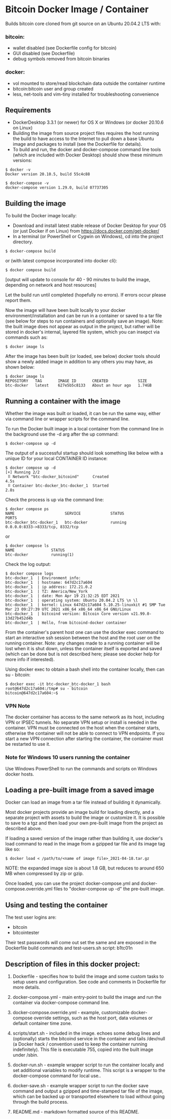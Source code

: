 # Bitcoin Docker Image / Container

Builds bitcoin core cloned from git source on an Ubuntu 20.04.2 LTS with:

### bitcoin:
- wallet disabled (see Dockerfile config for bitcoin)
- GUI disabled (see Dockerfile)
- debug symbols removed from bitcoin binaries

### docker:
- vol mounted to store/read blockchain data outside the container runtime
- bitcoin:bitcoin user and group created
- less, net-tools and vim-tiny installed for troubleshooting convenience

## Requirements
 * DockerDesktop 3.3.1 (or newer) for OS X or Windows (or docker 20.10.6 on Linux)
 * Building the image from source project files requires the host running the build to have access to the Internet to pull down a base Ubuntu image and packages to install (see the Dockerfile for details).
 * To build and run, the docker and docker-compose command line tools (which are included with Docker Desktop) should show these minimum versions:

```
$ docker -v
Docker version 20.10.5, build 55c4c88

$ docker-compose -v
docker-compose version 1.29.0, build 07737305
```
 
## Building the image
To build the Docker image locally:

 * Download and install latest stable release of Docker Desktop for your OS (or just Docker if on Linux) from https://docs.docker.com/get-docker/
 * In a terminal (or PowerShell or Cygwin on Windows), cd into the project directory.

```
$ docker-compose build
```
or (with latest compose incorporated into docker cli):
```
$ docker compose build
```

[output will update to console for 40 - 90 minutes to build the image, depending on network and host resources]

Let the build run until completed (hopefully no errors). If errors occur please report them.

Now the image will have been built locally to your docker environment/installation and can be run in a container or saved to a tar file (see below for steps to run containers and optionally save an image).  Note: the built image does not appear as output in the project, but rather will be stored in docker's internal, layered file system, which you can insepct via commands such as:

```
$ docker image ls
```

After the image has been built (or loaded, see below) docker tools should show a newly added image in addition to any others you may have, as shown below:

```
$ docker image ls
REPOSITORY   TAG       IMAGE ID       CREATED             SIZE
btc-docker   latest    627e5b5c8133   About an hour ago   1.74GB
```

## Running a container with the image
Whether the image was built or loaded, it can be run the same way, either via command line or wrapper scripts for the command line.

To run the Docker built image in a local container from the command line in the background use the -d arg after the up command:

```
$ docker-compose up -d
```
The output of a successful startup should look something like below with a unique ID for your local CONTAINER ID instance:

```
$ docker compose up -d
[+] Running 2/2
 ⠿ Network "btc-docker_bitcoind"      Created                                    4.5s
 ⠿ Container btc-docker_btc-docker_1  Started                                    2.8s
```

Check the process is up via the command line:

```
$ docker compose ps
NAME                      SERVICE             STATUS              PORTS
btc-docker_btc-docker_1   btc-docker          running             0.0.0.0:8333->8333/tcp, 8332/tcp
```

or 

```
$ docker compose ls
NAME                STATUS
btc-docker          running(1)
```

Check the log output:
```
$ docker compose logs
btc-docker_1  | Environment info:
btc-docker_1  | hostname: 647d2c17a604
btc-docker_1  | ip address: 172.21.0.2
btc-docker_1  | TZ: America/New_York
btc-docker_1  | date: Mon Apr 19 21:32:25 EDT 2021
btc-docker_1  | operating system: Ubuntu 20.04.2 LTS \n \l
btc-docker_1  | kernel: Linux 647d2c17a604 5.10.25-linuxkit #1 SMP Tue Mar 23 09:27:39 UTC 2021 x86_64 x86_64 x86_64 GNU/Linux
btc-docker_1  | bitcoind version: Bitcoin Core version v21.99.0-13d27b452d4b
btc-docker_1  | Hello, from bitcoind-docker container
```

From the container's parent host one can use the docker exec command to start an interactive ssh session between the host and the root user on the running container.  Note: any changes made to a running container will be lost when it is shut down, unless the container itself is exported and saved (which can be done but is not described here; please see docker help for more info if interested).

Using docker exec to obtain a bash shell into the container locally, then can su - bitcoin:
```
$ docker exec -it btc-docker_btc-docker_1 bash
root@647d2c17a604:/tmp# su - bitcoin
bitcoin@647d2c17a604:~$
```

### VPN Note
The docker container has access to the same network as its host, including VPN or IPSEC tunnels.
No separate VPN setup or install is needed in the container.  VPN must be connected on the host when the container starts, 
otherwise the container will not be able to connect to VPN endpoints.  If you start a new VPN connection after starting the container, 
the container must be restarted to use it.

### Note for Windows 10 users running the container
Use Windows PowerShell to run the commands and scripts on Windows docker hosts.

## Loading a pre-built image from a saved image
Docker can load an image from a tar file instead of building it dynamically.

Most docker projects provide an image build for loading directly, and a separate project with assets to build the image or customize it.  It is possible to save to a tgz and then load your own pre-built image from the project as described above.

If loading a saved version of the image rather than building it, use docker's load command to read in the image from a gzipped tar file and its image tag like so:

```
$ docker load < /path/to/<name of image file>_2021-04-18.tar.gz
```
NOTE: the expanded image size is about 1.8 GB, but reduces to around 650 MB when compressed by zip or gzip.

Once loaded, you can use the project docker-compose.yml and docker-compose.override.yml files to "docker-compose up -d" the pre-built image. 

## Using and testing the container

The test user logins are:

* bitcoin
* bitcointester

Their test passwords will come out set the same and are exposed in the Dockerfile build commands and test-users.sh script: b1tc01n

## Description of files in this docker project:

1. Dockerfile - specifies how to build the image and some custom tasks to setup users and configuration. See code and comments in Dockerfile for more details.

2. docker-compose.yml - main entry-point to build the image and run the container via docker-compose command line.

3. docker-compose.override.yml - example, customizable docker-compose override settings, such as the host port, data volumes or default container time zone.

2. scripts/start.sh - included in the image. echoes some debug lines and (optionally) starts the bitcoind service in the container and tails /dev/null (a Docker hack / convention used to keep the container running indefinitely). This file is executable 755, copied into the built image under /sbin.

4. docker-run.sh - example wrapper script to run the container locally and set additional variables to modify runtime.  This script is a wrapper to the docker-compose command for local use..

5. docker-save.sh - example wrapper script to run the docker save command and output a gzipped and time-stamped tar file of the image, which can be backed up or transported elsewhere to load without going through the build process. 

9. README.md - markdown formatted source of this README.
